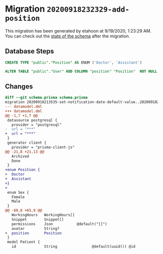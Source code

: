# Migration `20200918232329-add-position`

This migration has been generated by etahoon at 9/19/2020, 1:23:29 AM.
You can check out the [state of the schema](./schema.prisma) after the migration.

## Database Steps

```sql
CREATE TYPE "public"."Position" AS ENUM ('Doctor', 'Assistant')

ALTER TABLE "public"."User" ADD COLUMN "position" "Position"  NOT NULL 
```

## Changes

```diff
diff --git schema.prisma schema.prisma
migration 20200918213535-set-notification-date-default-value..20200918232329-add-position
--- datamodel.dml
+++ datamodel.dml
@@ -1,7 +1,7 @@
 datasource postgresql {
   provider = "postgresql"
-  url = "***"
+  url = "***"
 }
 generator client {
   provider = "prisma-client-js"
@@ -21,8 +21,13 @@
   Archived
   Done
 }
+enum Position {
+  Doctor
+  Assistant
+}
+
 enum Sex {
   Female
   Male
 }
@@ -60,8 +65,9 @@
   WorkingHours   WorkingHours[]
   Snippet        Snippet[]
   permissions    Json           @default("[]")
   avatar         String?
+  position       Position
 }
 model Patient {
   id             String                @default(uuid()) @id
```


